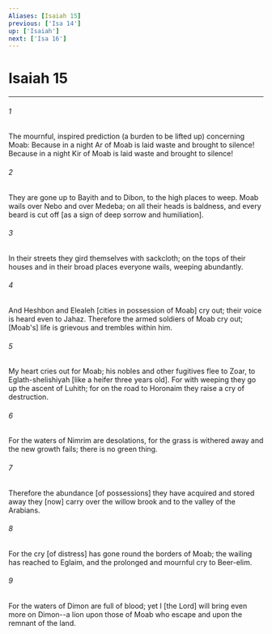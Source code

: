 ```yaml
---
Aliases: [Isaiah 15]
previous: ['Isa 14']
up: ['Isaiah']
next: ['Isa 16']
---
```

# Isaiah 15

***


###### 1 


The mournful, inspired prediction (a burden to be lifted up) concerning Moab: Because in a night Ar of Moab is laid waste and brought to silence! Because in a night Kir of Moab is laid waste and brought to silence! 


###### 2 


They are gone up to Bayith and to Dibon, to the high places to weep. Moab wails over Nebo and over Medeba; on all their heads is baldness, and every beard is cut off [as a sign of deep sorrow and humiliation]. 


###### 3 


In their streets they gird themselves with sackcloth; on the tops of their houses and in their broad places everyone wails, weeping abundantly. 


###### 4 


And Heshbon and Elealeh [cities in possession of Moab] cry out; their voice is heard even to Jahaz. Therefore the armed soldiers of Moab cry out; [Moab's] life is grievous and trembles within him. 


###### 5 


My heart cries out for Moab; his nobles and other fugitives flee to Zoar, to Eglath-shelishiyah [like a heifer three years old]. For with weeping they go up the ascent of Luhith; for on the road to Horonaim they raise a cry of destruction. 


###### 6 


For the waters of Nimrim are desolations, for the grass is withered away and the new growth fails; there is no green thing. 


###### 7 


Therefore the abundance [of possessions] they have acquired and stored away they [now] carry over the willow brook and to the valley of the Arabians. 


###### 8 


For the cry [of distress] has gone round the borders of Moab; the wailing has reached to Eglaim, and the prolonged and mournful cry to Beer-elim. 


###### 9 


For the waters of Dimon are full of blood; yet I [the Lord] will bring even more on Dimon--a lion upon those of Moab who escape and upon the remnant of the land.
